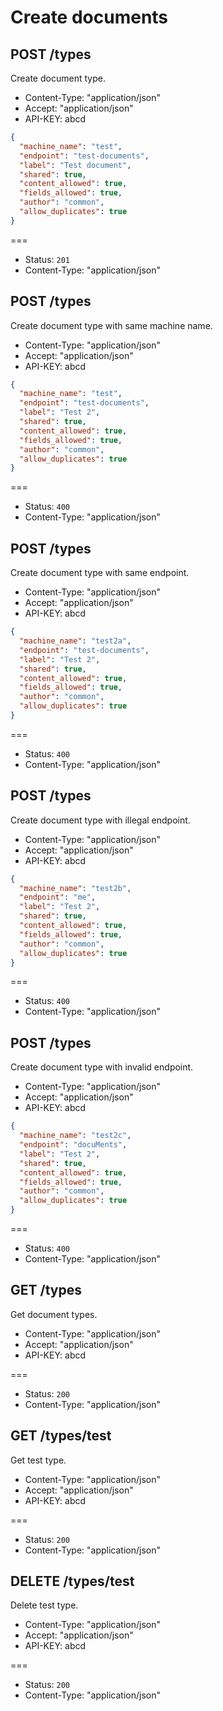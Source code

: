 # Create documents

## POST /types

Create document type.

* Content-Type: "application/json"
* Accept: "application/json"
* API-KEY: abcd

```json
{
  "machine_name": "test",
  "endpoint": "test-documents",
  "label": "Test document",
  "shared": true,
  "content_allowed": true,
  "fields_allowed": true,
  "author": "common",
  "allow_duplicates": true
}
```

===

* Status: `201`
* Content-Type: "application/json"

## POST /types

Create document type with same machine name.

* Content-Type: "application/json"
* Accept: "application/json"
* API-KEY: abcd

```json
{
  "machine_name": "test",
  "endpoint": "test-documents",
  "label": "Test 2",
  "shared": true,
  "content_allowed": true,
  "fields_allowed": true,
  "author": "common",
  "allow_duplicates": true
}
```

===

* Status: `400`
* Content-Type: "application/json"

## POST /types

Create document type with same endpoint.

* Content-Type: "application/json"
* Accept: "application/json"
* API-KEY: abcd

```json
{
  "machine_name": "test2a",
  "endpoint": "test-documents",
  "label": "Test 2",
  "shared": true,
  "content_allowed": true,
  "fields_allowed": true,
  "author": "common",
  "allow_duplicates": true
}
```

===

* Status: `400`
* Content-Type: "application/json"

## POST /types

Create document type with illegal endpoint.

* Content-Type: "application/json"
* Accept: "application/json"
* API-KEY: abcd

```json
{
  "machine_name": "test2b",
  "endpoint": "me",
  "label": "Test 2",
  "shared": true,
  "content_allowed": true,
  "fields_allowed": true,
  "author": "common",
  "allow_duplicates": true
}
```

===

* Status: `400`
* Content-Type: "application/json"

## POST /types

Create document type with invalid endpoint.

* Content-Type: "application/json"
* Accept: "application/json"
* API-KEY: abcd

```json
{
  "machine_name": "test2c",
  "endpoint": "docuMents",
  "label": "Test 2",
  "shared": true,
  "content_allowed": true,
  "fields_allowed": true,
  "author": "common",
  "allow_duplicates": true
}
```

===

* Status: `400`
* Content-Type: "application/json"

## GET /types

Get document types.

* Content-Type: "application/json"
* Accept: "application/json"
* API-KEY: abcd

===

* Status: `200`
* Content-Type: "application/json"

## GET /types/test

Get test type.

* Content-Type: "application/json"
* Accept: "application/json"
* API-KEY: abcd

===

* Status: `200`
* Content-Type: "application/json"

## DELETE /types/test

Delete test type.

* Content-Type: "application/json"
* Accept: "application/json"
* API-KEY: abcd

===

* Status: `200`
* Content-Type: "application/json"

